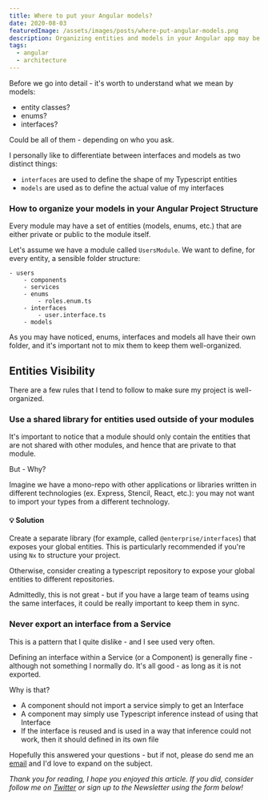 ```yaml
---
title: Where to put your Angular models?
date: 2020-08-03
featuredImage: /assets/images/posts/where-put-angular-models.png
description: Organizing entities and models in your Angular app may be hard. This article explains where to pur your entities and what mistakes to watch out for.
tags:
  - angular
  - architecture
---
```


Before we go into detail - it's worth to understand what we mean by models:

- entity classes?
- enums?
- interfaces?

Could be all of them - depending on who you ask.

I personally like to differentiate between interfaces and models as two distinct things:

- `interfaces` are used to define the shape of my Typescript entities
- `models` are used as to define the actual value of my interfaces

### How to organize your models in your Angular Project Structure

Every module may have a set of entities (models, enums, etc.) that are either private or public to the module itself.

Let's assume we have a module called `UsersModule`. We want to define, for every entity, a sensible folder structure:

```
- users
    - components
    - services
    - enums
        - roles.enum.ts
    - interfaces
        - user.interface.ts
    - models
```

As you may have noticed, enums, interfaces and models all have their own folder, and it's important not to mix them to keep them well-organized.

## Entities Visibility

There are a few rules that I tend to follow to make sure my project is well-organized.

### Use a shared library for entities used outside of your modules

It's important to notice that a module should only contain the entities that are not shared with other modules, and hence that are private to that module.

But - Why?

Imagine we have a mono-repo with other applications or libraries written in different technologies (ex. Express, Stencil, React, etc.): you may not want to import your types from a different technology.

#### 💡 Solution
Create a separate library (for example, called `@enterprise/interfaces`) that exposes your global entities. This is particularly recommended if you're using `Nx` to structure your project.

Otherwise, consider creating a typescript repository to expose your global entities to different repositories.

Admittedly, this is not great - but if you have a large team of teams using the same interfaces, it could be really important to keep them in sync.

### Never export an interface from a Service

This is a pattern that I quite dislike - and I see used very often.

Defining an interface within a Service (or a Component) is generally fine - although not something I normally do. It's all good - as long as it is not exported.

Why is that?

- A component should not import a service simply to get an Interface
- A component may simply use Typescript inference instead of using that Interface
- If the interface is reused and is used in a way that inference could not work, then it should defined in its own file

Hopefully this answered your questions - but if not, please do send me an [email](mailto:giancarlo@frontend.consulting) and I'd love to expand on the subject.

_Thank you for reading, I hope you enjoyed this article. If you did, consider follow me on [Twitter](https://twitter.com/gc_psk) or sign up to the Newsletter using the form below!_
